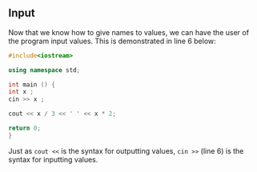 ## Input

Now that we know how to give names to values, we can have the user of the program input
values. This is demonstrated in line 6 below:
```cpp
#include<iostream>

using namespace std;

int main () {
int x ;
cin >> x ;

cout << x / 3 << ' ' << x * 2;

return 0;
}
 ```
Just as `cout <<` is the syntax for outputting values, `cin >>` (line 6) is the syntax for inputting
values.
